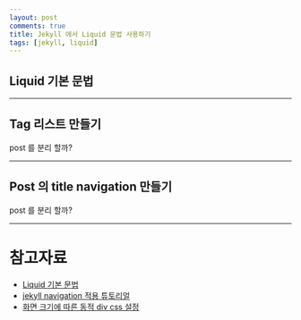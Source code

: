 ```yaml
---
layout: post  
comments: true    
title: Jekyll 에서 Liquid 문법 사용하기
tags: [jekyll, liquid]
---
```


## Liquid 기본 문법

---

## Tag 리스트 만들기

post 를 분리 할까?

---

## Post 의 title navigation 만들기

post 를 분리 할까?

---

# 참고자료
- [Liquid 기본 문법](https://shopify.github.io/liquid)
- [jekyll navigation 적용 튜토리얼](https://jekyllrb.com/tutorials/navigation)
- [화면 크기에 따른 동적 div css 설정](https://stackoverrun.com/ko/q/11774317)